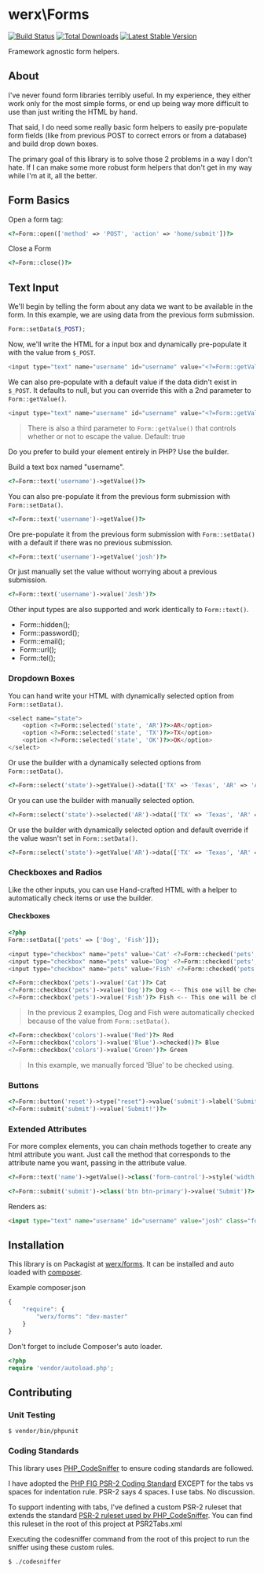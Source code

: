 # werx\Forms

[![Build Status](https://travis-ci.org/werx/forms.png?branch=master)](https://travis-ci.org/werx/forms) [![Total Downloads](https://poser.pugx.org/werx/forms/downloads.png)](https://packagist.org/packages/werx/forms) [![Latest Stable Version](https://poser.pugx.org/werx/forms/v/stable.png)](https://packagist.org/packages/werx/forms)

Framework agnostic form helpers.

## About
I've never found form libraries terribly useful. In my experience, they either work only for the most simple forms, or end up being way more difficult to use than just writing the HTML by hand.

That said, I do need some really basic form helpers to easily pre-populate form fields (like from previous POST to correct errors or from a database) and build drop down boxes.

The primary goal of this library is to solve those 2 problems in a way I don't hate. If I can make some more robust form helpers that don't get in my way while I'm at it, all the better.

## Form Basics

Open a form tag:

``` php
<?=Form::open(['method' => 'POST', 'action' => 'home/submit'])?>
```

Close a Form
``` php
<?=Form::close()?>
```

## Text Input

We'll begin by telling the form about any data we want to be available in the form. In this example, we are using data from the previous form submission.

```php
Form::setData($_POST);
```

Now, we'll write the HTML for a input box and dynamically pre-populate it with the value from `$_POST`.

``` php
<input type="text" name="username" id="username" value="<?=Form::getValue('username')?>">
```

We can also pre-populate with a default value if the data didn't exist in `$_POST`. It defaults to null, but you can override this with a 2nd parameter to `Form::getValue()`.

``` php
<input type="text" name="username" id="username" value="<?=Form::getValue('username', 'josh')?>">
```
> There is also a third parameter to `Form::getValue()` that controls whether or not to escape the value. Default: true


Do you prefer to build your element entirely in PHP? Use the builder.

Build a text box named "username".
``` php
<?=Form::text('username')->getValue()?>
```

You can also pre-populate it from the previous form submission with `Form::setData()`.
``` php
<?=Form::text('username')->getValue()?>
```

Ore pre-populate it from the previous form submission with `Form::setData()` with a default if there was no previous submission.
``` php
<?=Form::text('username')->getValue('josh')?>
```

Or just manually set the value without worrying about a previous submission.
``` php
<?=Form::text('username')->value('Josh')?>
```

Other input types are also supported and work identically to `Form::text()`.

- Form::hidden();
- Form::password();
- Form::email();
- Form::url();
- Form::tel();

### Dropdown Boxes

You can hand write your HTML with dynamically selected option from `Form::setData()`.

``` php
<select name="state">
	<option <?=Form::selected('state', 'AR')?>>AR</option>
	<option <?=Form::selected('state', 'TX')?>>TX</option>
	<option <?=Form::selected('state', 'OK')?>>OK</option>
</select>
```

Or use the builder with a dynamically selected options from `Form::setData()`.

``` php
<?=Form::select('state')->getValue()->data(['TX' => 'Texas', 'AR' => 'Arkansas', 'OK' => 'Oklahoma'])?>
```

Or you can use the builder with manually selected option.

``` php
<?=Form::select('state')->selected('AR')->data(['TX' => 'Texas', 'AR' => 'Arkansas', 'OK' => 'Oklahoma'])?>
```

Or use the builder with dynamically selected option and default override if the value wasn't set in `Form::setData()`.

``` php
<?=Form::select('state')->getValue('AR')->data(['TX' => 'Texas', 'AR' => 'Arkansas', 'OK' => 'Oklahoma'])?>
```

### Checkboxes and Radios

Like the other inputs, you can use Hand-crafted HTML with a helper to automatically check items or use the builder.

#### Checkboxes
``` php
<?php
Form::setData(['pets' => ['Dog', 'Fish']]);
```

``` php
<input type="checkbox" name="pets" value='Cat' <?=Form::checked('pets', 'Cat')?> /> Cat
<input type="checkbox" name="pets" value='Dog' <?=Form::checked('pets', 'Dog')?> /> <-- This one will be checked.
<input type="checkbox" name="pets" value='Fish' <?=Form::checked('pets', 'Fish')?> /> <-- This one will be checked.
```

``` php
<?=Form::checkbox('pets')->value('Cat')?> Cat
<?=Form::checkbox('pets')->value('Dog')?> Dog <-- This one will be checked.
<?=Form::checkbox('pets')->value('Fish')?> Fish <-- This one will be checked.
```
> In the previous 2 examples, Dog and Fish were automatically checked because of the value from `Form::setData()`.

``` php
<?=Form::checkbox('colors')->value('Red')?> Red
<?=Form::checkbox('colors')->value('Blue')->checked()?> Blue
<?=Form::checkbox('colors')->value('Green')?> Green
```
> In this example, we manually forced 'Blue' to be checked using.

### Buttons

``` php
<?=Form::button('reset')->type("reset")->value('submit')->label('Submit')?>
<?=Form::submit('submit')->value('Submit!')?>
```


### Extended Attributes
For more complex elements, you can chain methods together to create any html attribute you want. Just call the method that corresponds to the attribute name you want, passing in the attribute value.

``` php
<?=Form::text('name')->getValue()->class('form-control')->style('width: 250px')?>
```

``` php
<?=Form::submit('submit')->class('btn btn-primary')->value('Submit')?>
```
Renders as:

``` html
<input type="text" name="username" id="username" value="josh" class="form-control" style="width:250px" required="required"/>
```


## Installation
This library is on Packagist at [werx/forms](https://packagist.org/packages/werx/forms). It can be installed and auto loaded with [composer](https://getcomposer.org).

Example composer.json

``` javascript
{
	"require": {
		"werx/forms": "dev-master"
	}
}
```

Don't forget to include Composer's auto loader.

``` php
<?php
require 'vendor/autoload.php';
```

## Contributing

### Unit Testing

	$ vendor/bin/phpunit

### Coding Standards
This library uses [PHP_CodeSniffer](http://www.squizlabs.com/php-codesniffer) to ensure coding standards are followed.

I have adopted the [PHP FIG PSR-2 Coding Standard](http://www.php-fig.org/psr/psr-2/) EXCEPT for the tabs vs spaces for indentation rule. PSR-2 says 4 spaces. I use tabs. No discussion.

To support indenting with tabs, I've defined a custom PSR-2 ruleset that extends the standard [PSR-2 ruleset used by PHP_CodeSniffer](https://github.com/squizlabs/PHP_CodeSniffer/blob/master/CodeSniffer/Standards/PSR2/ruleset.xml). You can find this ruleset in the root of this project at PSR2Tabs.xml

Executing the codesniffer command from the root of this project to run the sniffer using these custom rules.


	$ ./codesniffer
